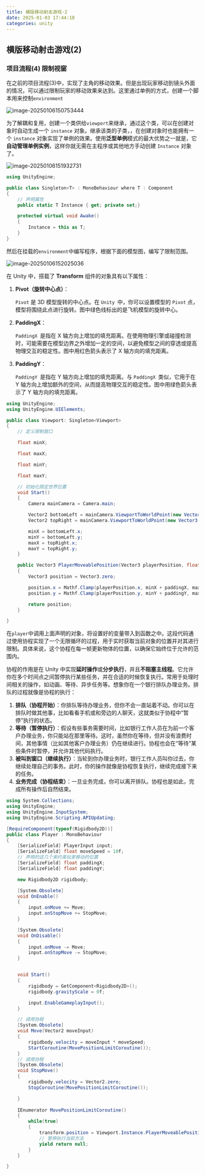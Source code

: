 ```yaml
---
title: 横版移动射击游戏-2
date: 2025-01-03 17:44:18
categories: unity
---
```


## 横版移动射击游戏(2)

### 项目流程(4) 限制视窗

在之前的项目流程(3)中，实现了主角的移动效果。但是出现玩家移动到镜头外面的情况，可以通过限制玩家的移动效果来达到。这里通过单例的方式，创建一个脚本用来控制`environment`

![image-20250106150753444](01-03-横版移动射击游戏-2/image-20250106150753444.png)

为了解耦和复用，创建一个类供给`viewport`来继承，通过这个类，可以在创建对象时自动生成一个 `instance` 对象。继承该类的子类，，在创建对象时也能拥有一个 `instance` 对象实现了单例的效果。使用**泛型单例**模式的最大优势之一就是，它**自动管理单例实例**，这样你就无需在主程序或其他地方手动创建 `Instance` 对象了。

![image-20250106151932731](01-03-横版移动射击游戏-2/image-20250106151932731.png)

```c#
using UnityEngine;

public class Singleton<T> : MonoBehaviour where T : Component
{
    // 声明属性
    public static T Instance { get; private set;}

    protected virtual void Awake()
    {
        Instance = this as T;
    }
}

```

然后在挂载的`environment`中编写程序，根据下面的模型图，编写了限制范围。

![image-20250106152025036](01-03-横版移动射击游戏-2/image-20250106152025036.png)

在 Unity 中，搭载了 **Transform** 组件的对象具有以下属性：

1. **Pivot（旋转中心点）**：

   `Pivot` 是 3D 模型旋转的中心点。在 `Unity `中，你可以设置模型的 `Pivot` 点，模型将围绕此点进行旋转。图中绿色线标出的是飞机模型的旋转中心。

2. **PaddingX**：

   `PaddingX `是指在 X 轴方向上增加的填充距离。在使用物理引擎或碰撞检测时，可能需要在模型边界之外增加一定的空间，以避免模型之间的穿透或提高物理交互的稳定性。图中用红色箭头表示了 X 轴方向的填充距离。

3. **PaddingY**：

   `PaddingY `是指在 Y 轴方向上增加的填充距离。与 `PaddingX `类似，它用于在 Y 轴方向上增加额外的空间，从而提高物理交互的稳定性。图中用绿色箭头表示了 Y 轴方向的填充距离。

```c#
using UnityEngine;
using UnityEngine.UIElements;

public class Viewport: Singleton<Viewport>
{
    // 定义限制窗口

    float minX;

    float maxX;

    float minY;

    float maxY;

    // 初始化限定世界位置
    void Start()
    {
        Camera mainCamera = Camera.main;

        Vector2 bottomLeft = mainCamera.ViewportToWorldPoint(new Vector3(0f,0f));
        Vector2 topRight = mainCamera.ViewportToWorldPoint(new Vector3(1f,1f));

        minX = bottomLeft.x;
        minY = bottomLeft.y;
        maxX = topRight.x;
        maxY = topRight.y;
    }

    public Vector3 PlayerMoveablePosition(Vector3 playerPosition, float paddingX, float paddingY)
    {
        Vector3 position = Vector3.zero;

        position.x = Mathf.Clamp(playerPosition.x, minX + paddingX, maxX - paddingX);
        position.y = Mathf.Clamp(playerPosition.y, minY + paddingY, maxY - paddingY);

        return position;
    }

}
```

在`player`中调用上面声明的对象，将设置好的变量带入到函数之中。这段代码通过使用协程实现了一个无限循环的过程，用于实时获取当前对象的位置并对其进行限制。具体来说，这个协程在每一帧更新物体的位置，以确保它始终位于允许的范围内。

协程的作用是在 Unity 中实现**延时操作**或**分步执行**，并且**不阻塞主线程**。它允许你在多个时间点之间暂停执行某些任务，并在合适的时候恢复执行。常用于处理时间相关的操作，如动画、等待、异步任务等。想象你在一个银行排队办理业务。排队的过程就像是协程的执行：

1. **排队（协程开始）**：你排队等待办理业务，但你不会一直站着不动。你可以在排队时做其他事，比如看看手机或和旁边的人聊天，这就类似于协程中“暂停”执行的状态。
2. **等待（暂停执行）**：假设有些事务需要时间，比如银行工作人员在为前一个客户办理业务，你只能站在那里等待。这时，虽然你在等待，但并没有浪费时间，其他事情（比如其他客户办理业务）仍在继续进行。协程也会在“等待”某些条件时暂停，并允许其他代码执行。
3. **被叫到窗口（继续执行）**：当轮到你办理业务时，银行工作人员叫你过去，你继续处理自己的事务。此时，你的操作就像是协程恢复执行，继续完成接下来的任务。
4. **业务完成（协程结束）**：一旦业务完成，你可以离开排队。协程也是如此，完成所有操作后自然结束。

```c#
using System.Collections;
using UnityEngine;
using UnityEngine.InputSystem;
using UnityEngine.Scripting.APIUpdating;

[RequireComponent(typeof(Rigidbody2D))]
public class Player : MonoBehaviour
{
    [SerializeField] PlayerInput input;
    [SerializeField] float moveSpeed = 10f;
    // 声明的这几个来约束玩家移动的位置
    [SerializeField] float paddingX;
    [SerializeField] float paddingY;

    new Rigidbody2D rigidbody; 

    [System.Obsolete]
    void OnEnable()
    {   
        input.onMove += Move;
        input.onStopMove += StopMove;
    }

    [System.Obsolete]
    void OnDisable()
    {
        input.onMove -= Move;
        input.onStopMove -= StopMove;
    }


    void Start()
    {
        rigidbody = GetComponent<Rigidbody2D>(); 
        rigidbody.gravityScale = 0f;

        input.EnableGameplayInput();
    }

	// 调用协程
    [System.Obsolete]
    void Move(Vector2 moveInput)
    {
        rigidbody.velocity = moveInput * moveSpeed;
        StartCoroutine(MovePositionLimitCoroutine());
    }
	// 调用协程
    [System.Obsolete]
    void StopMove()
    {
        rigidbody.velocity = Vector2.zero;
        StopCoroutine(MovePositionLimitCoroutine());

    }
    
    IEnumerator MovePositionLimitCoroutine()
    {
        while(true)
        {
            transform.position = Viewport.Instance.PlayerMoveablePosition(transform.position, paddingX, paddingY);
            // 暂停执行当前方法
            yield return null;
        }
    }

}
```

